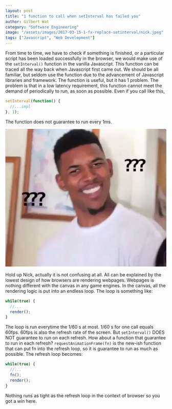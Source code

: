 ```yaml
---
layout: post
title: "1 function to call when setInterval has failed you"
author: Gilbert Wat
category: "Software Engineering"
image: "/assets/images/2017-03-15-1-fx-replace-setinterval/nick.jpeg"
tags: ["Javascript", "Web Development"] 
---
```

From time to time, we have to check if something is finished, or a particular script has been loaded successfully in the browser, we would make use of the `setInterval()` function in the vanilla Javascript. This function can be traced all the way back when Javascript first came out. We should be all familiar, but seldom use the function due to the advancement of Javascript libraries and framework. The function is useful, but it has 1 problem. The problem is that in a low latency requirement, this function cannot meet the demand of periodically to run, as soon as possible. Even if you call like this,

```javascript
setInterval(function() { 
  //...impl
}, 1);
```
The function does not guarantee to run every 1ms.

<img class="center" src="/assets/images/2017-03-15-1-fx-replace-setinterval/nick.jpeg"/>

Hold up Nick, actually it is not confusing at all. All can be explained by the lowest design of how browsers are rendering webpages. Webpages is nothing different with the canvas in any game engines. In the canvas, all the rendering logic is put into an endless loop. The loop is something like:

```javascript
while(true) {
  //...
  render();
}
```
The loop is run everytime the 1/60 s at most. 1/60 s for one call equals 60fps. 60fps is also the refresh rate of the screen. But `setInterval()` DOES NOT guarantee to run on each refresh.
How about a function that guarantee to run in each refresh?
`requestAnimationFrame(fn)` is the new-ish function that can put fn into the refresh loop, so it is guarantee to run as much as possible. The refresh loop becomes:

```javascript
while(true) {
  //...
  fn();
  render();
}
```
Nothing runs as tight as the refresh loop in the context of browser so you got a win here.